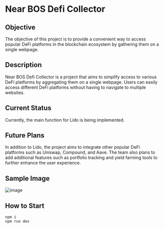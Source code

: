# Near BOS Defi Collector

## Objective
The objective of this project is to provide a convenient way to access popular DeFi platforms in the blockchain ecosystem by gathering them on a single webpage.

## Description
Near BOS Defi Collector is a project that aims to simplify access to various DeFi platforms by aggregating them on a single webpage. Users can easily access different DeFi platforms without having to navigate to multiple websites.

## Current Status
Currently, the main function for Lido is being implemented.

## Future Plans
In addition to Lido, the project aims to integrate other popular DeFi platforms such as Uniswap, Compound, and Aave. The team also plans to add additional features such as portfolio tracking and yield farming tools to further enhance the user experience.

## Sample Image
![image](https://user-images.githubusercontent.com/64398993/235580343-8ed51f7d-d7aa-4dca-9707-f8f488a15715.png)

## How to Start
```
npm i
npm run dev
```
